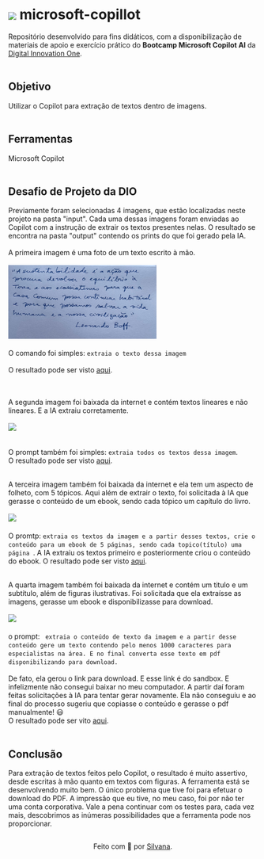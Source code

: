 <h1>
    <a href="https://www.dio.me/">
     <img align="center" width="40px" src="https://hermes.digitalinnovation.one/assets/diome/logo-minimized.png"></a>
    <span>microsoft-copillot</span>
</h1>

Repositório desenvolvido para fins didáticos, com a disponibilização de materiais de apoio e exercício prático do **Bootcamp Microsoft Copilot AI** da [Digital Innovation One](https://www.dio.me/).
<br><br>
## Objetivo
Utilizar o Copilot para extração de textos dentro de imagens.
<br><br>
## Ferramentas
Microsoft Copilot
<br><br>
## Desafio de Projeto da DIO
Previamente foram selecionadas 4 imagens, que estão localizadas neste projeto na pasta "input". Cada uma dessas imagens foram enviadas ao Copilot com a instrução de extrair os textos presentes nelas. O resultado se encontra na pasta "output" contendo os prints do que foi gerado pela IA.
<br><br>
A primeira imagem é uma foto de um texto escrito à mão.<br><br>
<img src="https://github.com/silvanat/microsoft-copillot/blob/main/inputs/texto_escrito_a_mao.jpeg" width="300px"><br><br>
O comando foi simples:
```extraia o texto dessa imagem ```<br><br>
O resultado pode ser visto <a href="https://github.com/silvanat/microsoft-copillot/blob/main/output/copilot_texto_escrito_a_mao.png">aqui</a>.<br>
<br><br>

A segunda imagem foi baixada da internet e contém textos lineares e não lineares. E a IA extraiu corretamente. <br><br>
<img src="https://github.com/silvanat/microsoft-copillot/blob/main/inputs/tripedasustentabilidade.jpg" width="300px"><br><br>

O prompt também foi simples: ```extraia todos os textos dessa imagem```. <br>
O resultado pode ser visto <a href="https://github.com/silvanat/microsoft-copillot/blob/main/output/copilot_tripedasustentabilidade.png">aqui</a>.<br><br>

A terceira imagem também foi baixada da internet e ela tem um aspecto de folheto, com 5 tópicos. Aqui além de extrair o texto, foi solicitada à IA que gerasse o conteúdo de um ebook, sendo cada tópico um capítulo do livro. <br><br>
<img src="https://github.com/silvanat/microsoft-copillot/blob/main/inputs/sustentabilidade_empresa.jpg" width="300px"><br><br>
O promtp: ```extraia os textos da imagem e a partir desses textos, crie o conteúdo para um ebook de 5 páginas, sendo cada topico(título) uma página ```. 
A IA extraiu os textos primeiro e posteriormente criou o conteúdo do ebook.
O resultado pode ser visto <a href="https://github.com/silvanat/microsoft-copillot/blob/main/output/copilot_sustentabilidade_empresa.png">aqui</a>.
<br><br>

A quarta imagem também foi baixada da internet e contém um titulo e um subtítulo, além de figuras ilustrativas. Foi solicitada que ela extraísse as imagens, gerasse um ebook e disponibilizasse para download.<br><br>
<img src="https://github.com/silvanat/microsoft-copillot/blob/main/inputs/ia_agronegocio.png" width="300px"><br><br>
o prompt: ``` extraia o conteúdo de texto da imagem e a partir desse conteúdo gere um texto contendo pelo menos 1000 caracteres para especialistas na área. E no final converta esse texto em pdf disponibilizando para download.```<br><br>
De fato, ela gerou o link para download. E esse link é do sandbox. E infelizmente não consegui baixar no meu computador. A partir daí foram feitas solicitações à IA para tentar gerar novamente. Ela não conseguiu e ao final do processo sugeriu que copiasse o conteúdo e gerasse o pdf manualmente! 😃 <br>
O resultado pode ser vito <a href="https://github.com/silvanat/microsoft-copillot/blob/main/output/copilot_ia_agronegocio.png">aqui</a>.<br><br>

## Conclusão
Para extração de textos feitos pelo Copilot, o resultado é muito assertivo, desde escritas à mão quanto em textos com figuras. A ferramenta está se desenvolvendo muito bem. O único problema que tive foi para efetuar o download do PDF. A impressão que eu tive, no meu caso, foi por não ter uma conta corporativa. Vale a pena continuar com os testes para, cada vez mais, descobrimos as inúmeras possibilidades que a ferramenta pode nos proporcionar.

##
<div align="center">Feito com 💙 por <a href="https://github.com/silvanat">Silvana</a>.</div>

